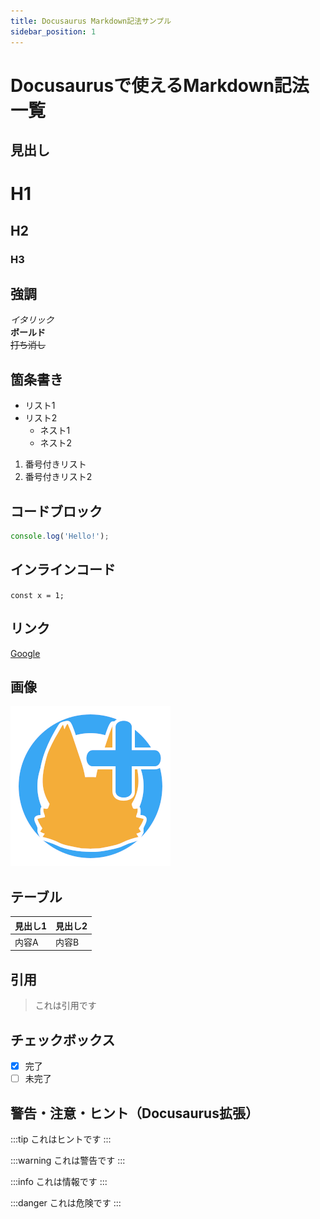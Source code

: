 ```yaml
---
title: Docusaurus Markdown記法サンプル
sidebar_position: 1
---
```


# Docusaurusで使えるMarkdown記法一覧

## 見出し
# H1
## H2
### H3

## 強調
*イタリック*  
**ボールド**  
~~打ち消し~~

## 箇条書き
- リスト1
- リスト2
  - ネスト1
  - ネスト2

1. 番号付きリスト
2. 番号付きリスト2

## コードブロック
```js
console.log('Hello!');
```

## インラインコード
`const x = 1;`

## リンク
[Google](https://www.google.com)

## 画像
![サンプル画像](../../static/img/FlatsPlus.png)

## テーブル
| 見出し1 | 見出し2 |
| ------- | ------- |
| 内容A   | 内容B   |

## 引用
> これは引用です

## チェックボックス
- [x] 完了
- [ ] 未完了

## 警告・注意・ヒント（Docusaurus拡張）
:::tip
これはヒントです
:::

:::warning
これは警告です
:::

:::info
これは情報です
:::

:::danger
これは危険です
:::
